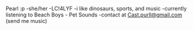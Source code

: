 Pearl :p 
-she/her
-LC!4LYF
-i like dinosaurs, sports, and music
-currently listening to Beach Boys - Pet Sounds
-contact at Cast.purll@gmail.com (send me music)
